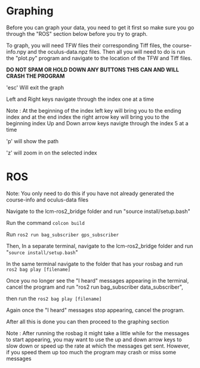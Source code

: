 # Graphing
Before you can graph your data, you need to get it first so make sure you go through the "ROS" section below before you try to graph.

To graph, you will need TFW files their corresponding Tiff files, the course-info.npy and the oculus-data.npz files.
Then all you will need to do is run the "plot.py" program and navigate to the location of the TFW and Tiff files.

**DO NOT SPAM OR HOLD DOWN ANY BUTTONS THIS CAN AND WILL CRASH THE PROGRAM**

'esc' Will exit the graph

Left and Right keys navigate through the index one at a time 

Note : At the beginning of the index left key will bring you to the ending index and at the end index the right arrow key will bring you to the beginning index
Up and Down arrow keys navigte through the index 5 at a time

'p' will show the path

'z' will zoom in on the selected index

# ROS

Note: You only need to do this if you have not already generated the course-info and oculus-data files

Navigate to the lcm-ros2_bridge folder and run "source install/setup.bash"

Run the command `colcon build`

Run `ros2 run bag_subscriber gps_subscriber`

Then, In a separate terminal, navigate to the lcm-ros2_bridge folder and run "`source install/setup.bash`"

In the same terminal navigate to the folder that has your rosbag and run `ros2 bag play [filename]`

Once you no longer see the "I heard" messages appearing in the terminal, cancel the program and
run "ros2 run bag_subscriber data_subscriber",

then run the `ros2 bag play [filename]`

Again once the "I heard" messages stop appearing, cancel the program.

After all this is done you can then proceed to the graphing section

Note : After running the rosbag it might take a little while for the messages to start appearing, you may want to use the up and down arrow keys to slow down or speed up the rate at which the messages get sent. However, if you speed them up too much the program may crash or miss some messages